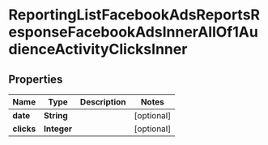 

# ReportingListFacebookAdsReportsResponseFacebookAdsInnerAllOf1AudienceActivityClicksInner


## Properties

| Name | Type | Description | Notes |
|------------ | ------------- | ------------- | -------------|
|**date** | **String** |  |  [optional] |
|**clicks** | **Integer** |  |  [optional] |



